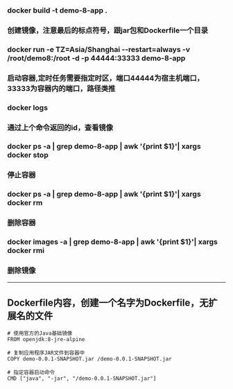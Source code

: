 ### docker build -t demo-8-app .    
### 创建镜像，注意最后的标点符号，跟jar包和Dockerfile一个目录
### docker run -e TZ=Asia/Shanghai --restart=always -v /root/demo8:/root -d -p 44444:33333 demo-8-app  
### 启动容器,定时任务需要指定时区，端口44444为宿主机端口，33333为容器内的端口，路径类推
### docker logs  
### 通过上个命令返回的id，查看镜像

### docker ps -a | grep demo-8-app | awk '{print $1}'| xargs docker stop 
### 停止容器
### docker ps -a | grep demo-8-app | awk '{print $1}'| xargs docker rm 
### 删除容器
### docker images -a | grep demo-8-app | awk '{print $1}'| xargs docker rmi 
### 删除镜像
--------------------------------------------------------------------------------

## Dockerfile内容，创建一个名字为Dockerfile，无扩展名的文件
```
# 使用官方的Java基础镜像
FROM openjdk:8-jre-alpine

# 复制应用程序JAR文件到容器中
COPY demo-0.0.1-SNAPSHOT.jar /demo-0.0.1-SNAPSHOT.jar

# 指定容器启动命令
CMD ["java", "-jar", "/demo-0.0.1-SNAPSHOT.jar"]
```
